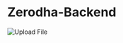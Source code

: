 # Zerodha-Backend
![Upload File](https://img.shields.io/badge/Upload_File-grey?style=for-the-badge)
